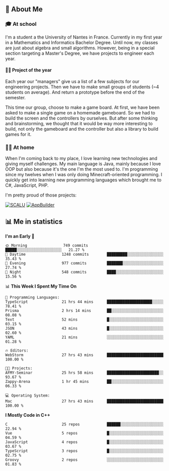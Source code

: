 ## 👀 About Me

### 🎓 At school

I'm a student a the University of Nantes in France. Currently in my first year in a Mathematics and Informatics Bachelor Degree. Until now, my classes are just about algebra and small algorithms. However, being in a special section targeting a Master's Degree, we have projects to engineer each year. 

#### 🔧🔬 Project of the year

Each year our "managers" give us a list of a few subjects for our engineering projects. Then we have to make small groups of students (~4 students on average). And return a prototype before the end of the semester.

This time our group, choose to make a game board. At first, we have been asked to make a single game on a homemade gameboard. So we had to build the screen and the controllers by ourselves. 
But after some thinking and brainstorming, we thought that it would be way more interesting to build, not only the gameboard and the controller but also a library to build games for it.

### 👨‍💻 At home

When I'm coming back to my place, I love learning new technologies and giving myself challenges. My main language is Java, mainly because I love OOP but also because it's the one I'm the most used to. I'm programming since my twelves when I was only doing Minecraft-oriented programming.  I quickly get into learning new programming languages which brought me to C#, JavaScript, PHP. 

I'm pretty proud of those projects:

[![SCALU](https://github-readme-stats.vercel.app/api/pin?username=renardfute&repo=SCALU)](https://github.com/renardfute/scalu)
[![AppBuilder](https://github-readme-stats.vercel.app/api/pin?username=pulsedev2&repo=AppBuilder)](https://github.com/pulsedev2/AppBuilder)

## 📊 Me in statistics
<!--START_SECTION:waka-->
**I'm an Early 🐤** 

```text
🌞 Morning                749 commits         █████░░░░░░░░░░░░░░░░░░░░   21.27 % 
🌆 Daytime                1248 commits        █████████░░░░░░░░░░░░░░░░   35.43 % 
🌃 Evening                977 commits         ███████░░░░░░░░░░░░░░░░░░   27.74 % 
🌙 Night                  548 commits         ████░░░░░░░░░░░░░░░░░░░░░   15.56 % 
```


📊 **This Week I Spent My Time On** 

```text
💬 Programming Languages: 
TypeScript               21 hrs 44 mins      ████████████████████░░░░░   78.41 % 
Prisma                   2 hrs 14 mins       ██░░░░░░░░░░░░░░░░░░░░░░░   08.08 % 
Text                     52 mins             █░░░░░░░░░░░░░░░░░░░░░░░░   03.15 % 
JSON                     43 mins             █░░░░░░░░░░░░░░░░░░░░░░░░   02.60 % 
YAML                     21 mins             ░░░░░░░░░░░░░░░░░░░░░░░░░   01.28 % 

🔥 Editors: 
WebStorm                 27 hrs 43 mins      █████████████████████████   100.00 % 

🐱‍💻 Projects: 
AFMY-Seminar             25 hrs 58 mins      ███████████████████████░░   93.67 % 
Zappy-Arena              1 hr 45 mins        ██░░░░░░░░░░░░░░░░░░░░░░░   06.33 % 

💻 Operating System: 
Mac                      27 hrs 43 mins      █████████████████████████   100.00 % 
```

**I Mostly Code in C++** 

```text
C                        25 repos            ██████░░░░░░░░░░░░░░░░░░░   22.94 % 
Vue                      5 repos             █░░░░░░░░░░░░░░░░░░░░░░░░   04.59 % 
JavaScript               4 repos             █░░░░░░░░░░░░░░░░░░░░░░░░   03.67 % 
TypeScript               3 repos             █░░░░░░░░░░░░░░░░░░░░░░░░   02.75 % 
Groovy                   2 repos             ░░░░░░░░░░░░░░░░░░░░░░░░░   01.83 % 
```




<!--END_SECTION:waka-->
